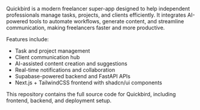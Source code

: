 Quickbird is a modern freelancer super-app designed to help independent professionals manage tasks, projects, and clients efficiently. 
It integrates AI-powered tools to automate workflows, generate content, and streamline communication, making freelancers faster and more productive. 

Features include:
- Task and project management
- Client communication hub
- AI-assisted content creation and suggestions
- Real-time notifications and collaboration
- Supabase-powered backend and FastAPI APIs
- Next.js + TailwindCSS frontend with shadcn/ui components

This repository contains the full source code for Quickbird, including frontend, backend, and deployment setup.
